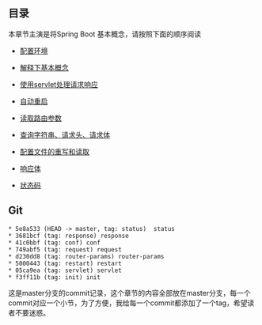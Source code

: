 ## 目录

本章节主演是将Spring Boot 基本概念，请按照下面的顺序阅读

- [配置环境](./set-env.md)

- [解释下基本概念](./concept.md)

- [使用servlet处理请求响应](./servlet.md)

- [自动重启](./restart.md)

- [读取路由参数](./router-args.md)

- [查询字符串、请求头、请求体](./request.nd)

- [配置文件的重写和读取](./conf.md)

- [响应体](./responds.md)

- [状态码](./response2.md)

  

  

  

## Git

``` 
* 5e8a533 (HEAD -> master, tag: status)  status
* 3681bcf (tag: response) response
* 41c0bbf (tag: conf) conf
* 749abf5 (tag: request) request
* d230dd8 (tag: router-params) router-params
* 5000443 (tag: restart) restart
* 05ca9ea (tag: servlet) servlet
* f3ff11b (tag: init) init
```



这是master分支的commit记录，这个章节的内容全部放在master分支，每一个commit对应一个小节，为了方便，我给每一个commit都添加了一个tag，希望读者不要迷惑。